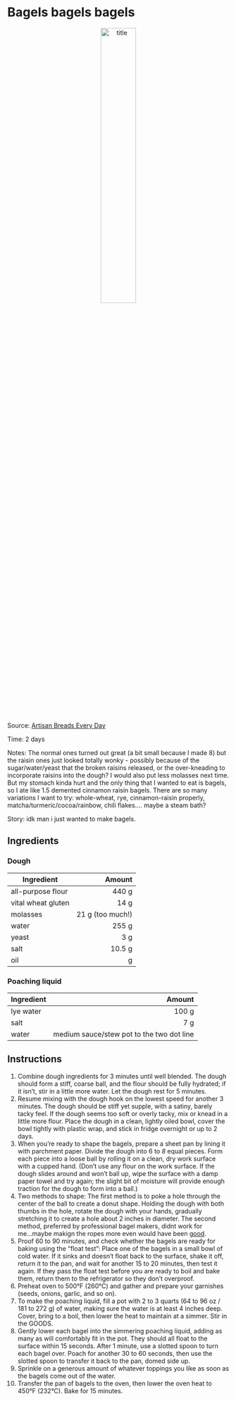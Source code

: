 # Bagels bagels bagels

<center><img src="../img/title.jpg" alt="title" style="width:40%;"/></center>

Source: [Artisan Breads Every Day](https://www.epicurious.com/recipes/food/views/bagels-366757)

Time: 2 days

Notes: The normal ones turned out great (a bit small because I made 8) but the raisin ones just looked totally wonky - possibly because of the sugar/water/yeast that the broken raisins released, or the over-kneading to incorporate raisins into the dough? I would also put less molasses next time. But my stomach kinda hurt and the only thing that I wanted to eat is bagels, so I ate like 1.5 demented cinnamon raisin bagels. There are so many variations I want to try: whole-wheat, rye, cinnamon-raisin properly, matcha/turmeric/cocoa/rainbow, chili flakes.... maybe a steam bath?

Story: idk man i just wanted to make bagels.  

## Ingredients
### Dough
|Ingredient|Amount|
|---|---:|
|all-purpose flour|440 g|
|vital wheat gluten|14 g|
|molasses|21 g (too much!)|
|water|255 g|
|yeast|3 g|
|salt|10.5 g|
|oil|g|
### Poaching liquid
|Ingredient|Amount|
|---|---:|
|lye water|100 g|
|salt|7 g|
|water|medium sauce/stew pot to the two dot line|

## Instructions
1. Combine dough ingredients for 3 minutes until well blended. The dough should form a stiff, coarse ball, and the flour should be fully hydrated; if it isn’t, stir in a little more water. Let the dough rest for 5 minutes.
2. Resume mixing with the dough hook on the lowest speed for another 3 minutes. The dough should be stiff yet supple, with a satiny, barely tacky feel. If the dough seems too soft or overly tacky, mix or knead in a little more flour.
Place the dough in a clean, lightly oiled bowl, cover the bowl tightly with plastic wrap, and stick in fridge overnight or up to 2 days.
3. When you’re ready to shape the bagels, prepare a sheet pan by lining it with parchment paper. Divide the dough into 6 to *8* equal pieces. Form each piece into a loose ball by rolling it on a clean, dry work surface with a cupped hand. (Don’t use any flour on the work surface. If the dough slides around and won’t ball up, wipe the surface with a damp paper towel and try again; the slight bit of moisture will provide enough traction for the dough to form into a ball.)
4. Two methods to shape: The first method is to poke a hole through the center of the ball to create a donut shape. Holding the dough with both thumbs in the hole, rotate the dough with your hands, gradually stretching it to create a hole about 2 inches in diameter. The second method, preferred by professional bagel makers, didnt work for me...maybe makign the ropes more even would have been [good](https://www.kingarthurbaking.com/blog/2020/01/15/how-to-shape-bagels).
5. Proof 60 to 90 minutes, and check whether the bagels are ready for baking using the “float test”: Place one of the bagels in a small bowl of cold water. If it sinks and doesn’t float back to the surface, shake it off, return it to the pan, and wait for another 15 to 20 minutes, then test it again. If they pass the float test before you are ready to boil and bake them, return them to the refrigerator so they don’t overproof. 
6. Preheat oven to 500°F (260°C) and gather and prepare your garnishes (seeds, onions, garlic, and so on).
7. To make the poaching liquid, fill a pot with 2 to 3 quarts (64 to 96 oz / 181 to 272 g) of water, making sure the water is at least 4 inches deep. Cover, bring to a boil, then lower the heat to maintain at a simmer. Stir in the GOODS.
8. Gently lower each bagel into the simmering poaching liquid, adding as many as will comfortably fit in the pot. They should all float to the surface within 15 seconds. After 1 minute, use a slotted spoon to turn each bagel over. Poach for another 30 to 60 seconds, then use the slotted spoon to transfer it back to the pan, domed side up. 
9. Sprinkle on a generous amount of whatever toppings you like as soon as the bagels come out of the water.
10. Transfer the pan of bagels to the oven, then lower the oven heat to 450°F (232°C). Bake for 15 minutes.